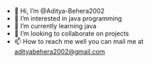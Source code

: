 - 👋 Hi, I’m @Aditya-Behera2002
- 👀 I’m interested in java programming 
- 🌱 I’m currently learning java
- 💞️ I’m looking to collaborate on projects 
- 📫 How to reach me well you can mail me at adityabehera2002@gmail.com

<!---
Aditya-Behera2002/Aditya-Behera2002 is a ✨ special ✨ repository because its `README.md` (this file) appears on your GitHub profile.
You can click the Preview link to take a look at your changes.
--->
